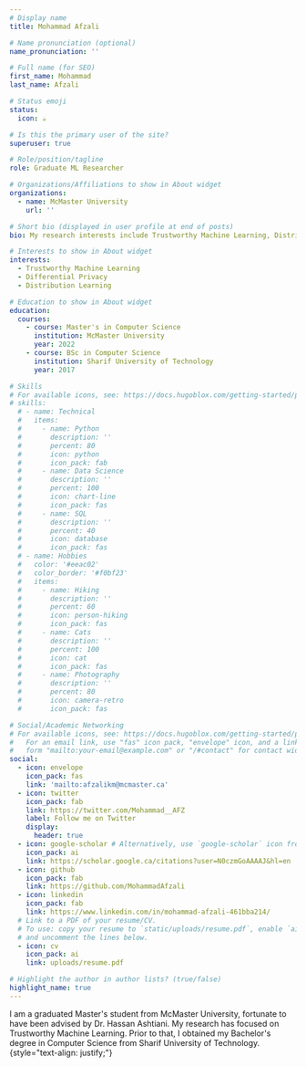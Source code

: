 ```yaml
---
# Display name
title: Mohammad Afzali

# Name pronunciation (optional)
name_pronunciation: ''

# Full name (for SEO)
first_name: Mohammad
last_name: Afzali

# Status emoji
status:
  icon: ☕️

# Is this the primary user of the site?
superuser: true

# Role/position/tagline
role: Graduate ML Researcher

# Organizations/Affiliations to show in About widget
organizations:
  - name: McMaster University
    url: ''

# Short bio (displayed in user profile at end of posts)
bio: My research interests include Trustworthy Machine Learning, Distribution Learning, and Differential Privacy.

# Interests to show in About widget
interests:
  - Trustworthy Machine Learning
  - Differential Privacy
  - Distribution Learning

# Education to show in About widget
education:
  courses:
    - course: Master's in Computer Science
      institution: McMaster University
      year: 2022
    - course: BSc in Computer Science
      institution: Sharif University of Technology
      year: 2017

# Skills
# For available icons, see: https://docs.hugoblox.com/getting-started/page-builder/#icons
# skills:
  # - name: Technical
  #   items:
  #     - name: Python
  #       description: ''
  #       percent: 80
  #       icon: python
  #       icon_pack: fab
  #     - name: Data Science
  #       description: ''
  #       percent: 100
  #       icon: chart-line
  #       icon_pack: fas
  #     - name: SQL
  #       description: ''
  #       percent: 40
  #       icon: database
  #       icon_pack: fas
  # - name: Hobbies
  #   color: '#eeac02'
  #   color_border: '#f0bf23'
  #   items:
  #     - name: Hiking
  #       description: ''
  #       percent: 60
  #       icon: person-hiking
  #       icon_pack: fas
  #     - name: Cats
  #       description: ''
  #       percent: 100
  #       icon: cat
  #       icon_pack: fas
  #     - name: Photography
  #       description: ''
  #       percent: 80
  #       icon: camera-retro
  #       icon_pack: fas

# Social/Academic Networking
# For available icons, see: https://docs.hugoblox.com/getting-started/page-builder/#icons
#   For an email link, use "fas" icon pack, "envelope" icon, and a link in the
#   form "mailto:your-email@example.com" or "/#contact" for contact widget.
social:
  - icon: envelope
    icon_pack: fas
    link: 'mailto:afzalikm@mcmaster.ca'
  - icon: twitter
    icon_pack: fab
    link: https://twitter.com/Mohammad__AFZ
    label: Follow me on Twitter
    display:
      header: true
  - icon: google-scholar # Alternatively, use `google-scholar` icon from `ai` icon pack
    icon_pack: ai
    link: https://scholar.google.ca/citations?user=N0czmGoAAAAJ&hl=en
  - icon: github
    icon_pack: fab
    link: https://github.com/MohammadAfzali
  - icon: linkedin
    icon_pack: fab
    link: https://www.linkedin.com/in/mohammad-afzali-461bba214/
  # Link to a PDF of your resume/CV.
  # To use: copy your resume to `static/uploads/resume.pdf`, enable `ai` icons in `params.yaml`,
  # and uncomment the lines below.
  - icon: cv
    icon_pack: ai
    link: uploads/resume.pdf

# Highlight the author in author lists? (true/false)
highlight_name: true
---
```


I am a graduated Master's student from McMaster University, fortunate to have been advised by Dr. Hassan Ashtiani. My research has focused on Trustworthy Machine Learning. Prior to that, I obtained my Bachelor's degree in Computer Science from Sharif University of Technology.
{style="text-align: justify;"}
